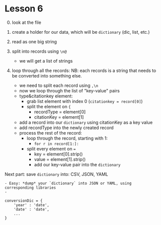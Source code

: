 # Lesson 6

0. look at the file

1. create a holder for our data, which will be `dictionary` (dic, list, etc.)

2. read as one big string
3. split into records using `\n@`
	- we will get a list of strings
4. loop through all the records:
	NB: each records is a string that needs to be converted into something else.
	- we need to split each record using `,\n`
	- now we loop through the list of "key-value" pairs
	- type&citationkey element:
		- grab list element with index 0 (`citationkey = record[0]`)
		- split the element on `{`
			- recordType = element[0]
			- citationKey = element[1]
	- add a record into our `dictionary` using citationKey as a key value
	- add recordType into the newly created record
	- process the rest of the record:
		- loop through the record, starting with 1:
			- `for r in record[1:]:`
		- split every element on `=`
			- key = element[0].strip()
			- value = element[1].strip()
			- add our key-value pair into the `dictionary`

Next part: save `dictionary` into: CSV, JSON, YAML

	- Easy: *dump* your `dictionary` into JSON or YAML, using corresponding libraries
	-


```
conversionDic = {
	'year' : 'date',
	'date' : 'date',
	...
}
```
